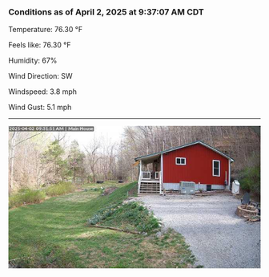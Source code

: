 ### Conditions as of April 2, 2025 at 9:37:07 AM CDT 

Temperature: 76.30 &deg;F

Feels like: 76.30 &deg;F

Humidity: 67%

Wind Direction: SW

Windspeed: 3.8 mph

Wind Gust: 5.1 mph

---

<img src="./images/latest.jpeg"/>

